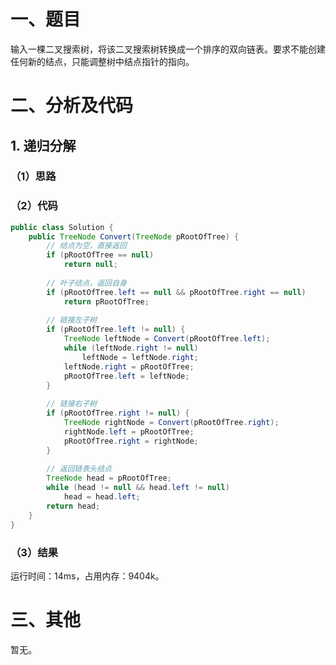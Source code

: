 # 一、题目
输入一棵二叉搜索树，将该二叉搜索树转换成一个排序的双向链表。要求不能创建任何新的结点，只能调整树中结点指针的指向。  
# 二、分析及代码
## 1. 递归分解
### （1）思路  
  
### （2）代码
```java
public class Solution {
    public TreeNode Convert(TreeNode pRootOfTree) {
        // 结点为空，直接返回
        if (pRootOfTree == null)
            return null;
        
        // 叶子结点，返回自身
        if (pRootOfTree.left == null && pRootOfTree.right == null)
            return pRootOfTree;
        
        // 链接左子树
        if (pRootOfTree.left != null) {
            TreeNode leftNode = Convert(pRootOfTree.left);
            while (leftNode.right != null)
                leftNode = leftNode.right;
            leftNode.right = pRootOfTree;
            pRootOfTree.left = leftNode;
        }
        
        // 链接右子树
        if (pRootOfTree.right != null) {
            TreeNode rightNode = Convert(pRootOfTree.right);
            rightNode.left = pRootOfTree;
            pRootOfTree.right = rightNode;
        }
        
        // 返回链表头结点
        TreeNode head = pRootOfTree;
        while (head != null && head.left != null)
            head = head.left;
        return head;
    }
}
```
### （3）结果
运行时间：14ms，占用内存：9404k。      
# 三、其他
暂无。 
